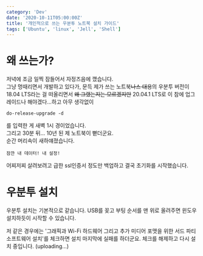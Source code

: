 ```yaml
---
category: 'Dev'
date: '2020-10-11T05:00:00Z'
title: '개인적으로 쓰는 우분투 노트북 설치 가이드'
tags: ['Ubuntu', 'linux', 'Jell', 'Shell']
---
```


# 왜 쓰는가?

저녁에 조금 일찍 잠들어서 자정즈음에 깼습니다.  
그냥 멍때리면서 개발하고 있다가, 문득 제가 쓰는 노트북~~나스 대용~~의 우분투 버전이 18.04 LTS라는 걸 떠올리면서 ~~왜 그랬는지는 모르겠지만~~ 20.04.1 LTS로 이 참에 업그레이드나 해야겠다...하고 아무 생각없이

```shell
do-release-upgrade -d
```

를 입력한 게 새벽 1시 경이었습니다.  
그리고 30분 뒤... 10년 된 제 노트북이 뻗더군요.  
순간 머리속이 새하얘졌습니다.

```
잠깐 내 데이터! 내 설정!
```

어찌저찌 살려보려고 급한 ssl인증서 정도만 백업하고 결국 초기화를 시작했습니다.

# 우분투 설치

우분투 설치는 기본적으로 같습니다. USB를 꽂고 부팅 순서를 맨 위로 올려주면 윈도우 설치하듯이 시작할 수 있습니다.

저 같은 경우에는 '그래픽과 Wi-Fi 하드웨어 그리고 추가 미디어 포맷을 위한 서드 파티 소프트웨어 설치'를 체크하면 설치 마지막에 실패를 하더군요. 체크를 해제하고 다시 설치 중입니다.
(uploading...)
